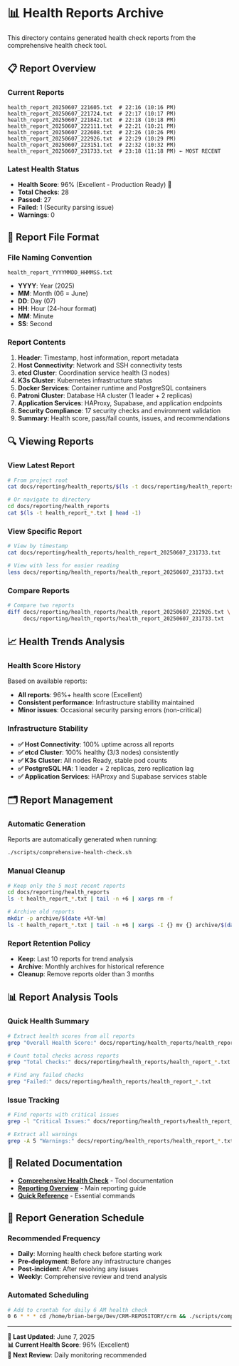 # 📊 Health Reports Archive

This directory contains generated health check reports from the comprehensive health check tool.

## 📋 **Report Overview**

### **Current Reports**
```
health_report_20250607_221605.txt  # 22:16 (10:16 PM)
health_report_20250607_221724.txt  # 22:17 (10:17 PM)  
health_report_20250607_221842.txt  # 22:18 (10:18 PM)
health_report_20250607_222111.txt  # 22:21 (10:21 PM)
health_report_20250607_222608.txt  # 22:26 (10:26 PM)
health_report_20250607_222926.txt  # 22:29 (10:29 PM)
health_report_20250607_223151.txt  # 22:32 (10:32 PM)
health_report_20250607_231733.txt  # 23:18 (11:18 PM) ← MOST RECENT
```

### **Latest Health Status**
- **Health Score**: 96% (Excellent - Production Ready) 🎉
- **Total Checks**: 28
- **Passed**: 27
- **Failed**: 1 (Security parsing issue)
- **Warnings**: 0

## 📄 **Report File Format**

### **File Naming Convention**
```
health_report_YYYYMMDD_HHMMSS.txt
```
- **YYYY**: Year (2025)
- **MM**: Month (06 = June)  
- **DD**: Day (07)
- **HH**: Hour (24-hour format)
- **MM**: Minute
- **SS**: Second

### **Report Contents**
1. **Header**: Timestamp, host information, report metadata
2. **Host Connectivity**: Network and SSH connectivity tests
3. **etcd Cluster**: Coordination service health (3 nodes)
4. **K3s Cluster**: Kubernetes infrastructure status
5. **Docker Services**: Container runtime and PostgreSQL containers
6. **Patroni Cluster**: Database HA cluster (1 leader + 2 replicas)
7. **Application Services**: HAProxy, Supabase, and application endpoints
8. **Security Compliance**: 17 security checks and environment validation
9. **Summary**: Health score, pass/fail counts, issues, and recommendations

## 🔍 **Viewing Reports**

### **View Latest Report**
```bash
# From project root
cat docs/reporting/health_reports/$(ls -t docs/reporting/health_reports/health_report_*.txt | head -1 | xargs basename)

# Or navigate to directory
cd docs/reporting/health_reports
cat $(ls -t health_report_*.txt | head -1)
```

### **View Specific Report**
```bash
# View by timestamp
cat docs/reporting/health_reports/health_report_20250607_231733.txt

# View with less for easier reading
less docs/reporting/health_reports/health_report_20250607_231733.txt
```

### **Compare Reports**
```bash
# Compare two reports
diff docs/reporting/health_reports/health_report_20250607_222926.txt \
     docs/reporting/health_reports/health_report_20250607_231733.txt
```

## 📈 **Health Trends Analysis**

### **Health Score History**
Based on available reports:
- **All reports**: 96%+ health score (Excellent)
- **Consistent performance**: Infrastructure stability maintained
- **Minor issues**: Occasional security parsing errors (non-critical)

### **Infrastructure Stability**
- **✅ Host Connectivity**: 100% uptime across all reports
- **✅ etcd Cluster**: 100% healthy (3/3 nodes) consistently
- **✅ K3s Cluster**: All nodes Ready, stable pod counts
- **✅ PostgreSQL HA**: 1 leader + 2 replicas, zero replication lag
- **✅ Application Services**: HAProxy and Supabase services stable

## 🗂️ **Report Management**

### **Automatic Generation**
Reports are automatically generated when running:
```bash
./scripts/comprehensive-health-check.sh
```

### **Manual Cleanup**
```bash
# Keep only the 5 most recent reports
cd docs/reporting/health_reports
ls -t health_report_*.txt | tail -n +6 | xargs rm -f

# Archive old reports
mkdir -p archive/$(date +%Y-%m)
ls -t health_report_*.txt | tail -n +6 | xargs -I {} mv {} archive/$(date +%Y-%m)/
```

### **Report Retention Policy**
- **Keep**: Last 10 reports for trend analysis
- **Archive**: Monthly archives for historical reference
- **Cleanup**: Remove reports older than 3 months

## 📊 **Report Analysis Tools**

### **Quick Health Summary**
```bash
# Extract health scores from all reports
grep "Overall Health Score:" docs/reporting/health_reports/health_report_*.txt

# Count total checks across reports
grep "Total Checks:" docs/reporting/health_reports/health_report_*.txt

# Find any failed checks
grep "Failed:" docs/reporting/health_reports/health_report_*.txt
```

### **Issue Tracking**
```bash
# Find reports with critical issues
grep -l "Critical Issues:" docs/reporting/health_reports/health_report_*.txt

# Extract all warnings
grep -A 5 "Warnings:" docs/reporting/health_reports/health_report_*.txt
```

## 🔗 **Related Documentation**

- **[Comprehensive Health Check](../comprehensive-health-check.md)** - Tool documentation
- **[Reporting Overview](../README.md)** - Main reporting guide
- **[Quick Reference](../quick-reference.md)** - Essential commands

## 📝 **Report Generation Schedule**

### **Recommended Frequency**
- **Daily**: Morning health check before starting work
- **Pre-deployment**: Before any infrastructure changes
- **Post-incident**: After resolving any issues
- **Weekly**: Comprehensive review and trend analysis

### **Automated Scheduling**
```bash
# Add to crontab for daily 6 AM health check
0 6 * * * cd /home/brian-berge/Dev/CRM-REPOSITORY/crm && ./scripts/comprehensive-health-check.sh
```

---

**📝 Last Updated**: June 7, 2025  
**📊 Current Health Score**: 96% (Excellent)  
**🔄 Next Review**: Daily monitoring recommended
